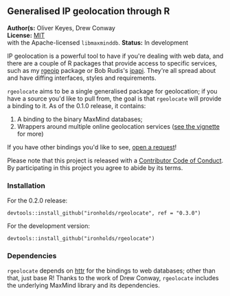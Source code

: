 ## Generalised IP geolocation through R

__Author(s:__ Oliver Keyes, Drew Conway<br/>
__License:__ [MIT](http://opensource.org/licenses/MIT)<br/> with the Apache-licensed `libmaxminddb`.
__Status:__ In development

IP geolocation is a powerful tool to have if you're dealing with web data, and there are a couple of R packages that
provide access to specific services, such as my [rgeoip](https://github.com/Ironholds/rgeoip) package
or Bob Rudis's [ipapi](https://github.com/hrbrmstr/ipapi). They're all spread about and have diffing interfaces,
styles and requirements.

`rgeolocate` aims to be a single generalised package for geolocation; if you have a source you'd like to pull from, the
goal is that `rgeolocate` will provide a binding to it. As of the 0.1.0 release, it contains:

1. A binding to the binary MaxMind databases;
2. Wrappers around multiple online geolocation services ([see the vignette](https://github.com/Ironholds/rgeolocate/blob/master/vignettes/Introduction_to_rgeolocate.Rmd)
for more)


If you have other bindings you'd like to see, [open a request](https://github.com/Ironholds/rgeolocate/issues)!

Please note that this project is released with a [Contributor Code of Conduct](CONDUCT.md). By participating in this project you agree to abide by its terms.

### Installation

For the 0.2.0 release:

    devtools::install_github("ironholds/rgeolocate", ref = "0.3.0")

For the development version:

    devtools::install_github("ironholds/rgeolocate")
    

### Dependencies
`rgeolocate` depends on [httr](http://cran.r-project.org/web/packages/httr/index.html) for the bindings
to web databases; other than that, just base R! Thanks to the work of Drew Conway, `rgeolocate` includes the underlying
MaxMind library and its dependencies.
